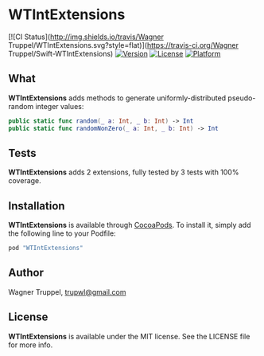# WTIntExtensions

[![CI Status](http://img.shields.io/travis/Wagner Truppel/WTIntExtensions.svg?style=flat)](https://travis-ci.org/Wagner Truppel/Swift-WTIntExtensions)
[![Version](https://img.shields.io/cocoapods/v/WTIntExtensions.svg?style=flat)](http://cocoapods.org/pods/WTIntExtensions)
[![License](https://img.shields.io/cocoapods/l/WTIntExtensions.svg?style=flat)](http://cocoapods.org/pods/WTIntExtensions)
[![Platform](https://img.shields.io/cocoapods/p/WTIntExtensions.svg?style=flat)](http://cocoapods.org/pods/WTIntExtensions)

## What

**WTIntExtensions** adds methods to generate uniformly-distributed pseudo-random integer values:

```swift
public static func random(_ a: Int, _ b: Int) -> Int
public static func randomNonZero(_ a: Int, _ b: Int) -> Int
```

## Tests

**WTIntExtensions** adds 2 extensions, fully tested by 3 tests with 100% coverage.

## Installation

**WTIntExtensions** is available through [CocoaPods](http://cocoapods.org). To install
it, simply add the following line to your Podfile:

```ruby
pod "WTIntExtensions"
```

## Author

Wagner Truppel, trupwl@gmail.com

## License

**WTIntExtensions** is available under the MIT license. See the LICENSE file for more info.
